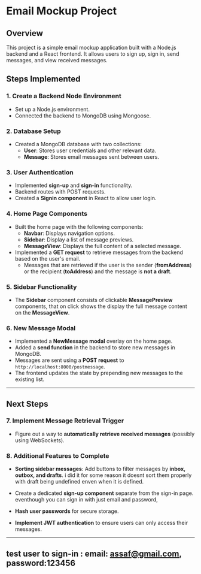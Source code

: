 # Email Mockup Project

## Overview
This project is a simple email mockup application built with a Node.js backend and a React frontend. It allows users to sign up, sign in, send messages, and view received messages.

## Steps Implemented

### 1. Create a Backend Node Environment
- Set up a Node.js environment.
- Connected the backend to MongoDB using Mongoose.

### 2. Database Setup
- Created a MongoDB database with two collections:
  - **User**: Stores user credentials and other relevant data.
  - **Message**: Stores email messages sent between users.

### 3. User Authentication
- Implemented **sign-up** and **sign-in** functionality.
- Backend routes with POST requests.
- Created a **Signin component** in React to allow user login.

### 4. Home Page Components
- Built the home page with the following components:
  - **Navbar**: Displays navigation options.
  - **Sidebar**: Display a list of message previews.
  - **MessageView**: Displays the full content of a selected message.
- Implemented a **GET request** to retrieve messages from the backend based on the user's email.
  - Messages that are retrieved if the user is the sender (**fromAddress**) 
  or the recipient (**toAddress**) and the message is **not a draft**.

### 5. Sidebar Functionality
- The **Sidebar** component consists of clickable **MessagePreview** components, that on click shows the display the full message content on the **MessageView**.

### 6. New Message Modal
- Implemented a **NewMessage modal** overlay on the home page.
- Added a **send function** in the backend to store new messages in MongoDB.
- Messages are sent using a **POST request** to `http://localhost:8000/postmessage`.
- The frontend updates the state by prepending new messages to the existing list.

---


## Next Steps

### 7. Implement Message Retrieval Trigger
- Figure out a way to **automatically retrieve received messages** (possibly using WebSockets).

### 8. Additional Features to Complete
- **Sorting sidebar messages**: Add buttons to filter messages by **inbox, outbox, and drafts**. i did it for some reason it doesnt sort them properly with draft being undefined enven when it is defined. 
- Create a dedicated **sign-up component** separate from the sign-in page.
eventhough you can sign in with just email and password, 

- **Hash user passwords** for secure storage.
- **Implement JWT authentication** to ensure users can only access their messages.

---

## test user to sign-in : email: assaf@gmail.com, password:123456